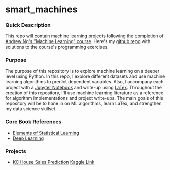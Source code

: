 # smart_machines

### Quick Description
This repo will contain machine learning projects following the completion of [Andrew Ng's "Machine Learning" course](https://www.coursera.org/learn/machine-learning). Here's my [github repo](https://github.com/g2ransom/coursera_ml) with solutions to the course's programming exercises.

### Purpose
The purpose of this repository is to explore machine learning on a deeper level using Python. In this repo, I explore different datasets and use machine learning algorithms to predict dependent variables. Also, I accompany
each project with a [Jupyter Notebook](http://jupyter.org/) and write-up using [LaTex](https://www.latex-project.org/). Throughout the creation of this repository, I'll use machine learning literature as a reference for algorithm implementations and project write-ups. The main goals of this repository will be to hone in on ML algorithms, learn LaTex, and strengthen my data science skillset.

### Core Book References
* [Elements of Statistical Learning](https://web.stanford.edu/~hastie/ElemStatLearn/)
* [Deep Learning](http://www.deeplearningbook.org/)

### Projects
* [KC House Sales Prediction](https://github.com/g2ransom/smart_machines/tree/master/kc_house) [Kaggle Link](https://www.kaggle.com/harlfoxem/housesalesprediction)